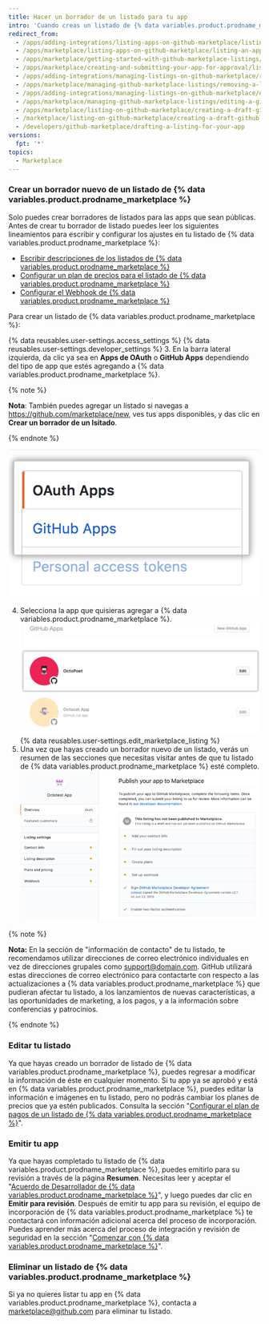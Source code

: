 ```yaml
---
title: Hacer un borrador de un listado para tu app
intro: 'Cuando creas un listado de {% data variables.product.prodname_marketplace %}, GitHub lo guarda en modo borrador hasta que emitas la app para su aprobación. Tu listado muestra a los clientes cómo pueden utilizar tu app.'
redirect_from:
  - /apps/adding-integrations/listing-apps-on-github-marketplace/listing-an-app-on-github-marketplace/
  - /apps/marketplace/listing-apps-on-github-marketplace/listing-an-app-on-github-marketplace/
  - /apps/marketplace/getting-started-with-github-marketplace-listings/listing-an-app-on-github-marketplace/
  - /apps/marketplace/creating-and-submitting-your-app-for-approval/listing-an-app-on-github-marketplace/
  - /apps/adding-integrations/managing-listings-on-github-marketplace/removing-a-listing-from-github-marketplace/
  - /apps/marketplace/managing-github-marketplace-listings/removing-a-listing-from-github-marketplace/
  - /apps/adding-integrations/managing-listings-on-github-marketplace/editing-a-github-marketplace-listing/
  - /apps/marketplace/managing-github-marketplace-listings/editing-a-github-marketplace-listing/
  - /apps/marketplace/listing-on-github-marketplace/creating-a-draft-github-marketplace-listing/
  - /marketplace/listing-on-github-marketplace/creating-a-draft-github-marketplace-listing
  - /developers/github-marketplace/drafting-a-listing-for-your-app
versions:
  fpt: '*'
topics:
  - Marketplace
---
```

### Crear un borrador nuevo de un listado de {% data variables.product.prodname_marketplace %}

Solo puedes crear borradores de listados para las apps que sean públicas. Antes de crear tu borrador de listado puedes leer los siguientes lineamientos para escribir y configurar los ajustes en tu listado de {% data variables.product.prodname_marketplace %}:

* [Escribir descripciones de los listados de {% data variables.product.prodname_marketplace %}](/marketplace/listing-on-github-marketplace/writing-github-marketplace-listing-descriptions/)
* [Configurar un plan de precios para el listado de {% data variables.product.prodname_marketplace %}](/marketplace/listing-on-github-marketplace/setting-a-github-marketplace-listing-s-pricing-plan/)
* [Configurar el Webhook de {% data variables.product.prodname_marketplace %}](/marketplace/listing-on-github-marketplace/configuring-the-github-marketplace-webhook/)

Para crear un listado de {% data variables.product.prodname_marketplace %}:

{% data reusables.user-settings.access_settings %}
{% data reusables.user-settings.developer_settings %}
3. En la barra lateral izquierda, da clic ya sea en **Apps de OAuth** o **GitHub Apps** dependiendo del tipo de app que estés agregando a {% data variables.product.prodname_marketplace %}.

  {% note %}

  **Nota**: También puedes agregar un listado si navegas a https://github.com/marketplace/new, ves tus apps disponibles, y das clic en **Crear un borrador de un lsitado**.

  {% endnote %}

  ![Selección del tipo de app](/assets/images/settings/apps_choose_app.png)

4. Selecciona la app que quisieras agregar a {% data variables.product.prodname_marketplace %}. ![Selección de aplicaciones para el listado de {% data variables.product.prodname_marketplace %}](/assets/images/github-apps/github_apps_select-app.png)
{% data reusables.user-settings.edit_marketplace_listing %}
5. Una vez que hayas creado un borrador nuevo de un listado, verás un resumen de las secciones que necesitas visitar antes de que tu listado de {% data variables.product.prodname_marketplace %} esté completo. ![Listado de GitHub Marketplace](/assets/images/marketplace/marketplace_listing_overview.png)


{% note %}

**Nota:** En la sección de "información de contacto" de tu listado, te recomendamos utilizar direcciones de correo electrónico individuales en vez de direcciones grupales como support@domain.com. GitHub utilizará estas direcciones de correo electrónico para contactarte con respecto a las actualizaciones a {% data variables.product.prodname_marketplace %} que pudieran afectar tu listado, a los lanzamientos de nuevas características, a las oportunidades de marketing, a los pagos, y a la información sobre conferencias y patrocinios.

{% endnote %}

### Editar tu listado

Ya que hayas creado un borrador de listado de {% data variables.product.prodname_marketplace %}, puedes regresar a modificar la información de éste en cualquier momento. Si tu app ya se aprobó y está en {% data variables.product.prodname_marketplace %}, puedes editar la información e imágenes en tu listado, pero no podrás cambiar los planes de precios que ya estén publicados. Consulta la sección "[Configurar el plan de pagos de un listado de {% data variables.product.prodname_marketplace %}](/marketplace/listing-on-github-marketplace/setting-a-github-marketplace-listing-s-pricing-plan/)".

### Emitir tu app

Ya que hayas completado tu listado de {% data variables.product.prodname_marketplace %}, puedes emitirlo para su revisión a través de la página **Resumen**. Necesitas leer y aceptar el "[Acuerdo de Desarrollador de {% data variables.product.prodname_marketplace %}](/articles/github-marketplace-developer-agreement/)", y luego puedes dar clic en **Emitir para revisión**. Después de emitir tu app para su revisión, el equipo de incorporación de {% data variables.product.prodname_marketplace %} te contactará con información adicional acerca del proceso de incorporación. Puedes aprender más acerca del proceso de integración y revisión de seguridad en la sección "[Comenzar con {% data variables.product.prodname_marketplace %}](/marketplace/getting-started/)".

### Eliminar un listado de {% data variables.product.prodname_marketplace %}

Si ya no quieres listar tu app en {% data variables.product.prodname_marketplace %}, contacta a [marketplace@github.com](mailto:marketplace@github.com) para eliminar tu listado.
